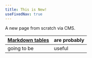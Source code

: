 ```yaml
---
title: This is New!
useFixedNav: true
---
```

A new page from scratch via CMS.

| [Markdown tables](https://www.tablesgenerator.com/markdown_tables) | are probably |
| ------------------------------------------------------------------ | ------------ |
| going to be                                                        | useful       |
